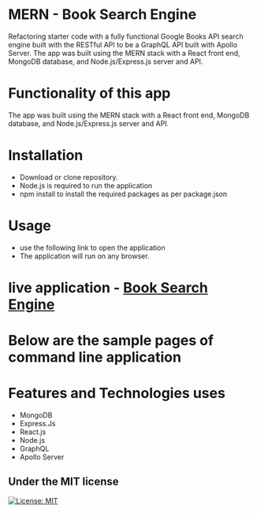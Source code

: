 # MERN - Book Search Engine

Refactoring starter code with a fully functional Google Books API search engine built with the RESTful API to be a GraphQL API built with Apollo Server. The app was built using the MERN stack with a React front end, MongoDB database, and Node.js/Express.js server and API.

# Functionality of this app

The app was built using the MERN stack with a React front end, MongoDB database, and Node.js/Express.js server and API.

# Installation

- Download or clone repository.
- Node.js is required to run the application
- npm install to install the required packages as per package.json

# Usage

- use the following link to open the application
- The application will run on any browser.

# live application - [Book Search Engine]()

# Below are the sample pages of command line application

<!--
## Search result

<img src = "./client/public/assets/image1.png" width ="400">

## Saved books

<img src = "./client/public/assets/image2.png" width ="400">

## saved books are cached

<img src = "./client/public/assets/cache1.png" width ="400">

## Mutation in saved books

<img src = "./client/public/assets/mutation.png" width ="400">

## updated saved books in cache

<img src = "./client/public/assets/updatedcache.png" width ="400"> -->

# Features and Technologies uses

- MongoDB
- Express.Js
- React.js
- Node.js
- GraphQL
- Apollo Server

## Under the MIT license

[![License: MIT](https://img.shields.io/badge/License-MIT-yellow.svg)](https://opensource.org/licenses/MIT)
